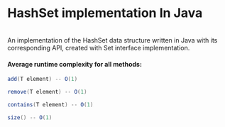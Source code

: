 # HashSet implementation In Java
<br />
An implementation of the HashSet data structure written in Java with its corresponding API, created with Set interface implementation.
<br />

#### Average runtime complexity for all methods:
```java
add(T element) -- O(1)

remove(T element) -- O(1)

contains(T element) -- O(1)

size() -- O(1)
```
